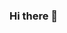 ### Hi there 👋

<!--
<img align="center" src="https://github-readme-stats.vercel.app/api/top-langs/?username=anthonyecampbell&theme=hacker" />
-->
<!--
**anthonyecampbell/anthonyecampbell** is a ✨ _special_ ✨ repository because its `README.md` (this file) appears on your GitHub profile.

Here are some ideas to get you started:

- 🔭 I’m currently working on ...
- 🌱 I’m currently learning ...
- 👯 I’m looking to collaborate on ...
- 🤔 I’m looking for help with ...
- 💬 Ask me about ...
- 📫 How to reach me: ...
- 😄 Pronouns: ...
- ⚡ Fun fact: ...
-->
